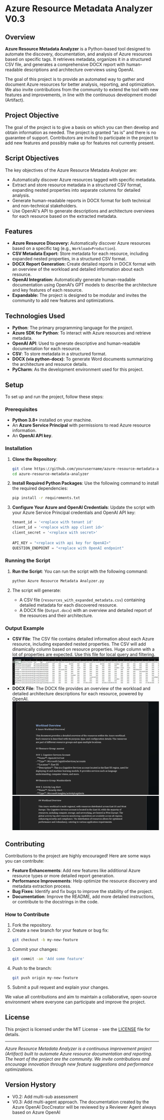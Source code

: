 # Azure Resource Metadata Analyzer V0.3

## Overview

**Azure Resource Metadata Analyzer** is a Python-based tool designed to automate the discovery, documentation, and analysis of Azure resources based on specific tags. It retrieves metadata, organizes it in a structured CSV file, and generates a comprehensive DOCX report with human-readable descriptions and architecture overviews using OpenAI.

The goal of this project is to provide an automated way to gather and document Azure resources for better analysis, reporting, and optimization. We also invite contributions from the community to extend the tool with new features and improvements, in line with the continuous development model (Artifact).

## Project Objective
The goal of the project is to give a basis on which you can then develop and obtain information as needed. The project is granted “as is” and there is no guarantee of support. Contributors are invited to participate in the project to add new features and possibly make up for features not currently present.

## Script Objectives

The key objectives of the Azure Resource Metadata Analyzer are:
- Automatically discover Azure resources tagged with specific metadata.
- Extract and store resource metadata in a structured CSV format, expanding nested properties into separate columns for detailed analysis.
- Generate human-readable reports in DOCX format for both technical and non-technical stakeholders.
- Use OpenAI's API to generate descriptions and architecture overviews for each resource based on the extracted metadata.

## Features

- **Azure Resource Discovery:** Automatically discover Azure resources based on a specific tag (e.g., `Workload=Production`).
- **CSV Metadata Export:** Store metadata for each resource, including expanded nested properties, in a structured CSV format.
- **DOCX Report Generation:** Create detailed reports in DOCX format with an overview of the workload and detailed information about each resource.
- **OpenAI Integration:** Automatically generate human-readable documentation using OpenAI’s GPT models to describe the architecture and key features of each resource.
- **Expandable:** The project is designed to be modular and invites the community to add new features and optimizations.

## Technologies Used

- **Python**: The primary programming language for the project.
- **Azure SDK for Python**: To interact with Azure resources and retrieve metadata.
- **OpenAI API**: Used to generate descriptive and human-readable documentation for each resource.
- **CSV**: To store metadata in a structured format.
- **DOCX (via python-docx)**: To generate Word documents summarizing the architecture and resource details.
- **PyCharm**: As the development environment used for this project.

## Setup

To set up and run the project, follow these steps:

### Prerequisites

- **Python 3.8+** installed on your machine.
- An **Azure Service Principal** with permissions to read Azure resource information.
- An **OpenAI API key**.

### Installation

1. **Clone the Repository**:
    ```bash
    git clone https://github.com/yourusername/azure-resource-metadata-analyzer.git
    cd azure-resource-metadata-analyzer
    ```

2. **Install Required Python Packages**:
    Use the following command to install the required dependencies:
    ```bash
    pip install -r requirements.txt
    ```

3. **Configure Your Azure and OpenAI Credentials**:
    Update the script with your Azure Service Principal credentials and OpenAI API key:
    ```python
    tenant_id = '<replace with tenant id'
    client_id = '<replace with app client id>'
    client_secret = '<replace with secret>'

    API_KEY = "<replace with api key for OpenAI>"
    QUESTION_ENDPOINT = "<replace with OpenAI endpoint"

    ```

### Running the Script

1. **Run the Script**:
    You can run the script with the following command:
    ```bash
    python Azure Resource Metadata Analyzer.py
    ```

2. The script will generate:
   - A CSV file (`resources_with_expanded_metadata.csv`) containing detailed metadata for each discovered resource.
   - A DOCX file (`Output.docx`) with an overview and detailed report of the resources and their architecture.


### Output Example

- **CSV File**: The CSV file contains detailed information about each Azure resource, including expanded nested properties. The CSV will add dinamically column based on resource properties. Huge column with a lot of properties are expected. Use this file for local query and filtering.
  ![CSV](./images/csv_example.jpeg)
- **DOCX File**: The DOCX file provides an overview of the workload and detailed architecture descriptions for each resource, powered by OpenAI.
  ![DOCX](./images/doc_example.jpeg)
  ![DOCX](./images/doc_example2.jpeg)

## Contributing

Contributions to the project are highly encouraged! Here are some ways you can contribute:
- **Feature Enhancements**: Add new features like additional Azure resource types or more detailed report generation.
- **Performance Improvements**: Help optimize the resource discovery and metadata extraction process.
- **Bug Fixes**: Identify and fix bugs to improve the stability of the project.
- **Documentation**: Improve the README, add more detailed instructions, or contribute to the docstrings in the code.

### How to Contribute

1. Fork the repository.
2. Create a new branch for your feature or bug fix:
    ```bash
    git checkout -b my-new-feature
    ```
3. Commit your changes:
    ```bash
    git commit -am 'Add some feature'
    ```
4. Push to the branch:
    ```bash
    git push origin my-new-feature
    ```
5. Submit a pull request and explain your changes.

We value all contributions and aim to maintain a collaborative, open-source environment where everyone can participate and improve the project.

## License

This project is licensed under the MIT License - see the [LICENSE](LICENSE) file for details.

---

*Azure Resource Metadata Analyzer is a continuous improvement project (Artifact) built to automate Azure resource documentation and reporting. The heart of the project are the community. We invite contributions and encourage innovation through new feature suggestions and performance optimizations.*

## Version Hystory

- V0.2: Add multi-sub assessment
- V0.3: Add multi-agent approach. The documentation created by the Azure OpenAI DocCreator will be reviewed by a Reviewer Agent always based on Azure OpenAI
